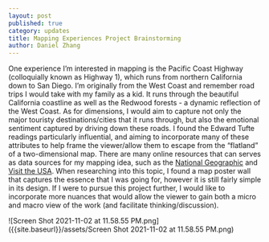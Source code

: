 ```yaml
---
layout: post
published: true
category: updates
title: Mapping Experiences Project Brainstorming
author: Daniel Zhang
---
```

One experience I’m interested in mapping is the Pacific Coast Highway (colloquially known as Highway 1), which runs from northern California down to San Diego. I’m originally from the West Coast and remember road trips I would take with my family as a kid. It runs through the beautiful California coastline as well as the Redwood forests - a dynamic reflection of the West Coast. As for dimensions, I would aim to capture not only the major touristy destinations/cities that it runs through, but also the emotional sentiment captured by driving down these roads. I found the Edward Tufte readings particularly influential, and aiming to incorporate many of these attributes to help frame the viewer/allow them to escape from the “flatland” of a two-dimensional map. There are many online resources that can serves as data sources for my mapping idea, such as the [National Geographic](https://www.nationalgeographic.com/travel/article/california-pacific-coast-road-trip) and [Visit the USA](https://www.visittheusa.com/trip/pacific-coast-highway-road-trip). When researching into this topic, I found a map poster wall that captures the essence that I was going for, however it is still fairly simple in its design. If I were to pursue this project further, I would like to incorporate more nuances that would allow the viewer to gain both a micro and macro view of the work (and facilitate thinking/discussion). 

![Screen Shot 2021-11-02 at 11.58.55 PM.png]({{site.baseurl}}/assets/Screen Shot 2021-11-02 at 11.58.55 PM.png)

